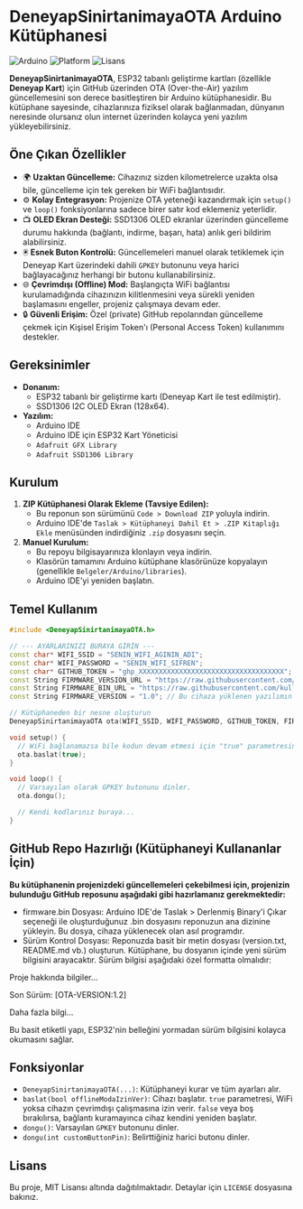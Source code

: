 # DeneyapSinirtanimayaOTA Arduino Kütüphanesi

![Arduino](https://img.shields.io/badge/Arduino-Uyumlu-00979D?style=for-the-badge&logo=arduino)
![Platform](https://img.shields.io/badge/Platform-ESP32-E7352C?style=for-the-badge&logo=espressif)
![Lisans](https://img.shields.io/badge/Lisans-MIT-yellow.svg?style=for-the-badge)

**DeneyapSinirtanimayaOTA**, ESP32 tabanlı geliştirme kartları (özellikle **Deneyap Kart**) için GitHub üzerinden OTA (Over-the-Air) yazılım güncellemesini son derece basitleştiren bir Arduino kütüphanesidir. Bu kütüphane sayesinde, cihazlarınıza fiziksel olarak bağlanmadan, dünyanın neresinde olursanız olun internet üzerinden kolayca yeni yazılım yükleyebilirsiniz.

## Öne Çıkan Özellikler

-   🌍 **Uzaktan Güncelleme:** Cihazınız sizden kilometrelerce uzakta olsa bile, güncelleme için tek gereken bir WiFi bağlantısıdır.
-   ⚙️ **Kolay Entegrasyon:** Projenize OTA yeteneği kazandırmak için `setup()` ve `loop()` fonksiyonlarına sadece birer satır kod eklemeniz yeterlidir.
-   📺 **OLED Ekran Desteği:** SSD1306 OLED ekranlar üzerinden güncelleme durumu hakkında (bağlantı, indirme, başarı, hata) anlık geri bildirim alabilirsiniz.
-   🖲️ **Esnek Buton Kontrolü:** Güncellemeleri manuel olarak tetiklemek için Deneyap Kart üzerindeki dahili `GPKEY` butonunu veya harici bağlayacağınız herhangi bir butonu kullanabilirsiniz.
-   🌐 **Çevrimdışı (Offline) Mod:** Başlangıçta WiFi bağlantısı kurulamadığında cihazınızın kilitlenmesini veya sürekli yeniden başlamasını engeller, projeniz çalışmaya devam eder.
-   🔒 **Güvenli Erişim:** Özel (private) GitHub repolarından güncelleme çekmek için Kişisel Erişim Token'ı (Personal Access Token) kullanımını destekler.

## Gereksinimler

-   **Donanım:**
    -   ESP32 tabanlı bir geliştirme kartı (Deneyap Kart ile test edilmiştir).
    -   SSD1306 I2C OLED Ekran (128x64).
-   **Yazılım:**
    -   Arduino IDE
    -   Arduino IDE için ESP32 Kart Yöneticisi
    -   `Adafruit GFX Library`
    -   `Adafruit SSD1306 Library`

## Kurulum

1.  **ZIP Kütüphanesi Olarak Ekleme (Tavsiye Edilen):**
    -   Bu reponun son sürümünü `Code > Download ZIP` yoluyla indirin.
    -   Arduino IDE'de `Taslak > Kütüphaneyi Dahil Et > .ZIP Kitaplığı Ekle` menüsünden indirdiğiniz `.zip` dosyasını seçin.
2.  **Manuel Kurulum:**
    -   Bu repoyu bilgisayarınıza klonlayın veya indirin.
    -   Klasörün tamamını Arduino kütüphane klasörünüze kopyalayın (genellikle `Belgeler/Arduino/libraries`).
    -   Arduino IDE'yi yeniden başlatın.

## Temel Kullanım

```cpp
#include <DeneyapSinirtanimayaOTA.h>

// --- AYARLARINIZI BURAYA GİRİN ---
const char* WIFI_SSID = "SENIN_WIFI_AGININ_ADI";
const char* WIFI_PASSWORD = "SENIN_WIFI_SIFREN";
const char* GITHUB_TOKEN = "ghp_XXXXXXXXXXXXXXXXXXXXXXXXXXXXXXXXXXXX"; 
const String FIRMWARE_VERSION_URL = "https://raw.githubusercontent.com/kullanici/repo/main/version.txt";
const String FIRMWARE_BIN_URL = "https://raw.githubusercontent.com/kullanici/repo/main/firmware.bin";
const String FIRMWARE_VERSION = "1.0"; // Bu cihaza yüklenen yazılımın mevcut versiyonu

// Kütüphaneden bir nesne oluşturun
DeneyapSinirtanimayaOTA ota(WIFI_SSID, WIFI_PASSWORD, GITHUB_TOKEN, FIRMWARE_VERSION_URL, FIRMWARE_BIN_URL, FIRMWARE_VERSION);

void setup() {
  // WiFi bağlanamazsa bile kodun devam etmesi için "true" parametresini verin.
  ota.baslat(true); 
}

void loop() {
  // Varsayılan olarak GPKEY butonunu dinler.
  ota.dongu();

  // Kendi kodlarınız buraya...
}
```
## GitHub Repo Hazırlığı (Kütüphaneyi Kullananlar İçin)
**Bu kütüphanenin projenizdeki güncellemeleri çekebilmesi için, projenizin bulunduğu GitHub reposunu aşağıdaki gibi hazırlamanız gerekmektedir:**
-   firmware.bin Dosyası: Arduino IDE'de Taslak > Derlenmiş Binary'i Çıkar seçeneği ile oluşturduğunuz .bin dosyasını reponuzun ana dizinine yükleyin. Bu dosya, cihaza yüklenecek olan asıl programdır.
-   Sürüm Kontrol Dosyası: Reponuzda basit bir metin dosyası (version.txt, README.md vb.) oluşturun. Kütüphane, bu dosyanın içinde yeni sürüm bilgisini arayacaktır. Sürüm bilgisi aşağıdaki özel formatta olmalıdır:


Proje hakkında bilgiler...

Son Sürüm: [OTA-VERSION:1.2]

Daha fazla bilgi...

Bu basit etiketli yapı, ESP32'nin belleğini yormadan sürüm bilgisini kolayca okumasını sağlar.

## Fonksiyonlar
-   `DeneyapSinirtanimayaOTA(...)`: Kütüphaneyi kurar ve tüm ayarları alır.
-   `baslat(bool offlineModaIzinVer)`: Cihazı başlatır. `true` parametresi, WiFi yoksa cihazın çevrimdışı çalışmasına izin verir. `false` veya boş bırakılırsa, bağlantı kuramayınca cihaz kendini yeniden başlatır.
-   `dongu()`: Varsayılan `GPKEY` butonunu dinler.
-   `dongu(int customButtonPin)`: Belirttiğiniz harici butonu dinler.

## Lisans
Bu proje, MIT Lisansı altında dağıtılmaktadır. Detaylar için `LICENSE` dosyasına bakınız.

